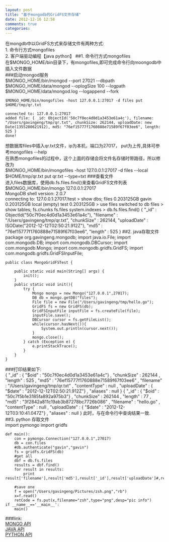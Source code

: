 ```yaml
---
layout: post
title: "基于mongodb的GridFS文件存储"
date: 2012-12-16 12:58
comments: true
categories: 
---
```

在mongdb中以GridFS方式来存储文件有两种方式:  
     1. 命令行方式mongofiles  
     2. 客户端驱动编程【java python】 
##1. 命令行方式mongofiles  
在$MONGO_HOME/bin目录下，有mongofiles,即可完成命令行向moongodb中插入文件数据  
###启动mongod服务  
    $MONGO_HOME/bin/mongod --port 27021 --dbpath $MONGO_HOME/data/mongod --oplogSize 100 --logpath $MONGO_HOME/data/mongod.log --logappend --fork  

    $MONGO_HOME/bin/mongofiles -host 127.0.0.1:27017 -d files put $HOME/tmp/qr.txt   

    connected to: 127.0.0.1:27017  
    added file: { _id: ObjectId('50c7f0ec4d0d1a3453e61a4c'), filename: "/Users/gavingeng/tmp/qr.txt", chunkSize: 262144, uploadDate: new Date(1355280621912), md5: "76ef15777f1760888e71589f67f03ee6", length: 525 }
    done!
想数据库files中插入qr.txt文件，ip为本机，端口为27017， put为上传,具体可参考mongofiles --help  
在熟悉mongofiles的过程中，这个上面的存储会将文件名存储时带路径，所以修改为  
    $MONGO_HOME/bin/mongofiles -host 127.0.0.1:27017 -d files --local $HOME/tmp/qr.txt put qr.txt --type=txt
###查看文件  
进入files数据库，使用db.fs.files.find()来查看GridFS文件列表  
    $MONGO_HOME/bin/mongo 127.0.0.1:27017  
    MongoDB shell version: 2.0.7  
    connecting to: 127.0.0.1:27017/test
    > show dbs;
    files     0.203125GB
    gavin     0.203125GB
    local     (empty)
    test     0.203125GB
    > use files
    switched to db files
    > show tables;
    fs.chunks
    fs.files
    system.indexes
    > db.fs.files.find()
    { "_id" : ObjectId("50c7f0ec4d0d1a3453e61a4c"), "filename" : "/Users/gavingeng/tmp/qr.txt", "chunkSize" : 262144, "uploadDate" : ISODate("2012-12-12T02:50:21.912Z"), "md5" : "76ef15777f1760888e71589f67f03ee6", "length" : 525 }
##2. java存取文件  
    package org.gavingeng.mongodb;
    import java.io.File;
    import com.mongodb.DB;
    import com.mongodb.DBCursor;
    import com.mongodb.Mongo;
    import com.mongodb.gridfs.GridFS;
    import com.mongodb.gridfs.GridFSInputFile;

    public class MongoGridFSTest {

        public static void main(String[] args) {
            init();
        }
        public static void init(){
            try {
                Mongo mongo = new Mongo("127.0.0.1",27017);
                DB db = mongo.getDB("files");
                File file = new File("/Users/gavingeng/tmp/hello.go");
                GridFS fs = new GridFS(db);
                GridFSInputFile inputFile = fs.createFile(file);
                inputFile.save();
                DBCursor cursor = fs.getFileList();
                while(cursor.hasNext()){
                    System.out.println(cursor.next());
                }
                mongo.close();
            } catch (Exception e) {
                e.printStackTrace();
            }
        }
    }
###打印结果如下:  
    { "_id" : { "$oid" : "50c7f0ec4d0d1a3453e61a4c"} , "chunkSize" : 262144 , "length" : 525 , "md5" : "76ef15777f1760888e71589f67f03ee6" , "filename" : "/Users/gavingeng/tmp/qr.txt" , "contentType" :  null  , "uploadDate" : { "$date" : "2012-12-12T02:50:21.912Z"} , "aliases" :  null }
    { "_id" : { "$oid" : "50c7f5b1e3185fa892a975b3"} , "chunkSize" : 262144 , "length" : 77 , "md5" : "3f2842a811c19ab3b87278bc7726b086" , "filename" : "hello.go" , "contentType" :  null  , "uploadDate" : { "$date" : "2012-12-12T03:10:41.047Z"} , "aliases" :  null }
此时，与在命令行中查询结果一致.  
##3. python 存取文件  
    import pymongo
    import gridfs

    def main():
        con = pymongo.Connection("127.0.0.1",27017)
        db = con.files
        #db.authenticate("gavin","gavin")
        fs = gridfs.GridFS(db)
        #get all
        dbf = db.fs.files
        results = dbf.find()
        for result in results:
            print result['filename'],result['md5'],result['_id'],result['uploadDate']#,result['contentType']

        #save one
        f = open("/Users/gavingeng/Pictures/zsh.png","rb")
        x=f.read()
        retCode = fs.put(x,filename="zsh",type="png",desp="pic info")
    if __name__=='__main__':
        main()
###link:  
[MONGO API](http://api.mongodb.org/)  
[JAVA API](http://api.mongodb.org/java/2.9.3/)  
[PYTHON API](http://api.mongodb.org/python/2.3/)  

